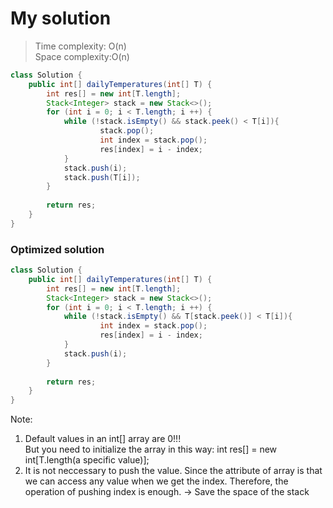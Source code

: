 # My solution
> Time complexity: O(n)<br> Space complexity:O(n)
```Java
class Solution {
    public int[] dailyTemperatures(int[] T) {
        int res[] = new int[T.length];
        Stack<Integer> stack = new Stack<>();
        for (int i = 0; i < T.length; i ++) {
            while (!stack.isEmpty() && stack.peek() < T[i]){
                    stack.pop();
                    int index = stack.pop();
                    res[index] = i - index;
            }
            stack.push(i);
            stack.push(T[i]);
        }
        
        return res;    
    }
}
```
### Optimized solution
```Java
class Solution {
    public int[] dailyTemperatures(int[] T) {
        int res[] = new int[T.length];
        Stack<Integer> stack = new Stack<>();
        for (int i = 0; i < T.length; i ++) {
            while (!stack.isEmpty() && T[stack.peek()] < T[i]){
                    int index = stack.pop();
                    res[index] = i - index;
            }
            stack.push(i);
        }
        
        return res;    
    }
}
```
Note:<br>
1. Default values in an int[] array are 0!!! <br> But you need to initialize the array in this way:  int res[] = new int\[T.length(a specific value)\];
2. It is not neccessary to push the value. Since the attribute of array is that we can access any value when we get the index. Therefore, the operation of pushing index is enough. -> Save the space of the stack
